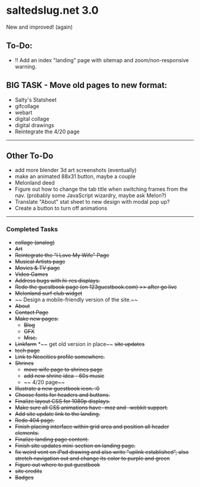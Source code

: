 # saltedslug.net 3.0
New and improved! (again)

## **To-Do:**
- !! Add an index "landing" page with sitemap and zoom/non-responsive warning.

BIG TASK - Move old pages to new format:
---
- Salty's Statsheet
- gifcollage
- webart
- digital collage
- digital drawings
- Reintegrate the 4/20 page
---
## Other To-Do
- add more blender 3d art screenshots (eventually)
- make an animated 88x31 button, maybe a couple
- Melonland deed
- Figure out how to change the tab title when switching frames from the nav. (probably some JavaScript wizardry, maybe ask Melon?)
- Translate "About" stat sheet to new design with modal pop up?
- Create a button to turn off animations
---
### Completed Tasks
- ~~collage (analog)~~
- ~~Art~~
- ~~Reintegrate the "I Love My Wife" Page~~
- ~~Musical Artists page~~
- ~~Movies & TV page~~
- ~~Video Games~~
- ~~Address bugs with hi-res displays.~~
- ~~Redo the guestbook page (on 123guestbook.com) >> after go live~~
- ~~Melonland surf club widget~~
- ~~ Design a mobile-friendly version of the site.~~
- ~~About~~
- ~~Contact Page~~
- ~~Make new pages:~~
  * ~~Blog~~
  * ~~GFX~~
  * ~~Misc.~~
- ~~Linkfarm~~
  *~~ get old version in place~~
 ~~site updates~~
- ~~tech page~~
- ~~Link to Neocities profile somewhere.~~
- ~~Shrines~~
  * ~~move wife page to shrines page~~
  * ~~add new shrine idea - 60s music~~
  * ~~ 4/20 page~~
- ~~Illustrate a new guestbook icon. :0~~
- ~~Choose fonts for headers and buttons.~~
- ~~Finalize layout CSS for 1080p displays.~~
- ~~Make sure all CSS animations have -moz and -webkit support.~~
- ~~Add site update link to the landing.~~
- ~~Redo 404 page.~~
- ~~Finish placing interface within grid area and position all header elements.~~
- ~~Finalize landing page content.~~
- ~~Finish site updates mini-section on landing page.~~
- ~~fix weird vent on iPad drawing and also write "uplink established", also stretch navigation out and change its color to purple and green~~
- ~~Figure out where to put guestbook~~
- ~~site credits~~
- ~~Badges~~